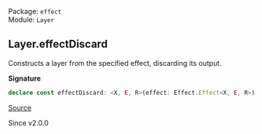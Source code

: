 Package: `effect`<br />
Module: `Layer`<br />

## Layer.effectDiscard

Constructs a layer from the specified effect, discarding its output.

**Signature**

```ts
declare const effectDiscard: <X, E, R>(effect: Effect.Effect<X, E, R>) => Layer<never, E, R>
```

[Source](https://github.com/Effect-TS/effect/tree/main/packages/effect/src/Layer.ts#L299)

Since v2.0.0
